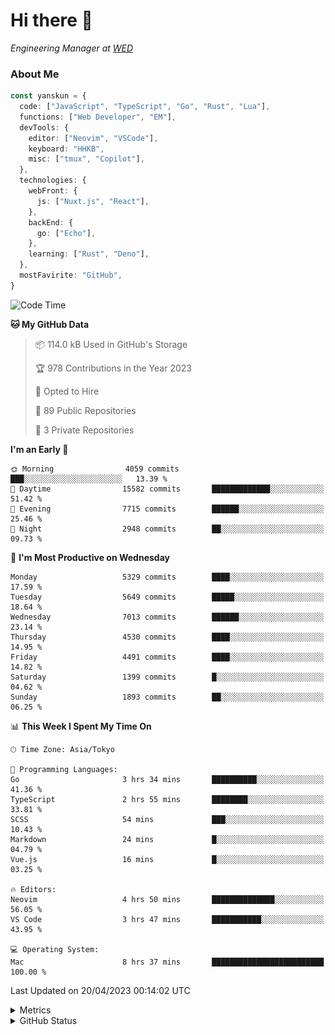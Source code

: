 # Hi there&nbsp;:wave:

<!-- ![Alt text](https://spotify-recently-played-readme.vercel.app/api?user=31kynbuubkiu3r4qh4hjuaglhfay) -->

_Engineering Manager at [WED](https://github.com/wedinc)_

### About Me

```ts
const yanskun = {
  code: ["JavaScript", "TypeScript", "Go", "Rust", "Lua"],
  functions: ["Web Developer", "EM"],
  devTools: {
    editor: ["Neovim", "VSCode"],
    keyboard: "HHKB",
    misc: ["tmux", "Copilot"],
  },
  technologies: {
    webFront: {
      js: ["Nuxt.js", "React"],
    },
    backEnd: {
      go: ["Echo"],
    },
    learning: ["Rust", "Deno"],
  },
  mostFavirite: "GitHub",
}
```

<!--START_SECTION:waka-->
![Code Time](http://img.shields.io/badge/Code%20Time-266%20hrs%2010%20mins-blue)

**🐱 My GitHub Data** 

> 📦 114.0 kB Used in GitHub's Storage 
 > 
> 🏆 978 Contributions in the Year 2023
 > 
> 💼 Opted to Hire
 > 
> 📜 89 Public Repositories 
 > 
> 🔑 3 Private Repositories 
 > 
**I'm an Early 🐤** 

```text
🌞 Morning                4059 commits        ███░░░░░░░░░░░░░░░░░░░░░░   13.39 % 
🌆 Daytime                15582 commits       █████████████░░░░░░░░░░░░   51.42 % 
🌃 Evening                7715 commits        ██████░░░░░░░░░░░░░░░░░░░   25.46 % 
🌙 Night                  2948 commits        ██░░░░░░░░░░░░░░░░░░░░░░░   09.73 % 
```
📅 **I'm Most Productive on Wednesday** 

```text
Monday                   5329 commits        ████░░░░░░░░░░░░░░░░░░░░░   17.59 % 
Tuesday                  5649 commits        █████░░░░░░░░░░░░░░░░░░░░   18.64 % 
Wednesday                7013 commits        ██████░░░░░░░░░░░░░░░░░░░   23.14 % 
Thursday                 4530 commits        ████░░░░░░░░░░░░░░░░░░░░░   14.95 % 
Friday                   4491 commits        ████░░░░░░░░░░░░░░░░░░░░░   14.82 % 
Saturday                 1399 commits        █░░░░░░░░░░░░░░░░░░░░░░░░   04.62 % 
Sunday                   1893 commits        ██░░░░░░░░░░░░░░░░░░░░░░░   06.25 % 
```


📊 **This Week I Spent My Time On** 

```text
🕑︎ Time Zone: Asia/Tokyo

💬 Programming Languages: 
Go                       3 hrs 34 mins       ██████████░░░░░░░░░░░░░░░   41.36 % 
TypeScript               2 hrs 55 mins       ████████░░░░░░░░░░░░░░░░░   33.81 % 
SCSS                     54 mins             ███░░░░░░░░░░░░░░░░░░░░░░   10.43 % 
Markdown                 24 mins             █░░░░░░░░░░░░░░░░░░░░░░░░   04.79 % 
Vue.js                   16 mins             █░░░░░░░░░░░░░░░░░░░░░░░░   03.25 % 

🔥 Editors: 
Neovim                   4 hrs 50 mins       ██████████████░░░░░░░░░░░   56.05 % 
VS Code                  3 hrs 47 mins       ███████████░░░░░░░░░░░░░░   43.95 % 

💻 Operating System: 
Mac                      8 hrs 37 mins       █████████████████████████   100.00 % 
```


 Last Updated on 20/04/2023 00:14:02 UTC
<!--END_SECTION:waka-->

<details>
  <summary>Metrics</summary>
  <img src="https://github.com/yanskun/yanskun/blob/main/github-metrics.svg" alt="Metrics">
</details>

<details>
  <summary>GitHub Status</summary>
  <picture>
    <source media="(prefers-color-scheme: dark)" srcset="https://raw.githubusercontent.com/yanskun/yanskun/master/profile-summary-card-output/nord_dark/0-profile-details.svg">
   <img src="https://raw.githubusercontent.com/yanskun/yanskun/master/profile-summary-card-output/default/0-profile-details.svg">
  </picture>
  <br>
  <picture>
    <source media="(prefers-color-scheme: dark)" srcset="https://raw.githubusercontent.com/yanskun/yanskun/master/profile-summary-card-output/nord_dark/1-repos-per-language.svg">
   <img src="https://raw.githubusercontent.com/yanskun/yanskun/master/profile-summary-card-output/default/1-repos-per-language.svg">
  </picture>
  <picture>
    <source media="(prefers-color-scheme: dark)" srcset="https://raw.githubusercontent.com/yanskun/yanskun/master/profile-summary-card-output/nord_dark/2-most-commit-language.svg">
   <img src="https://raw.githubusercontent.com/yanskun/yanskun/master/profile-summary-card-output/default/2-most-commit-language.svg">
  </picture>
  <br>
  <picture>
    <source media="(prefers-color-scheme: dark)" srcset="https://raw.githubusercontent.com/yanskun/yanskun/master/profile-summary-card-output/nord_dark/3-stats.svg">
   <img src="https://raw.githubusercontent.com/yanskun/yanskun/master/profile-summary-card-output/default/3-stats.svg">
  </picture>
  <picture>
    <source media="(prefers-color-scheme: dark)" srcset="https://raw.githubusercontent.com/yanskun/yanskun/master/profile-summary-card-output/nord_dark/4-productive-time.svg">
   <img src="https://raw.githubusercontent.com/yanskun/yanskun/master/profile-summary-card-output/default/4-productive-time.svg">
  </picture>
</details>
